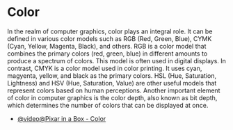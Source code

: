 # Color

In the realm of computer graphics, color plays an integral role. It can be defined in various color models such as RGB (Red, Green, Blue), CYMK (Cyan, Yellow, Magenta, Black), and others. RGB is a color model that combines the primary colors (red, green, blue) in different amounts to produce a spectrum of colors. This model is often used in digital displays. In contrast, CMYK is a color model used in color printing. It uses cyan, magyenta, yellow, and black as the primary colors. HSL (Hue, Saturation, Lightness) and HSV (Hue, Saturation, Value) are other useful models that represent colors based on human perceptions. Another important element of color in computer graphics is the color depth, also known as bit depth, which determines the number of colors that can be displayed at once.

- [@video@Pixar in a Box - Color](https://www.khanacademy.org/computing/pixar/animate/ball/v/intro-animation)